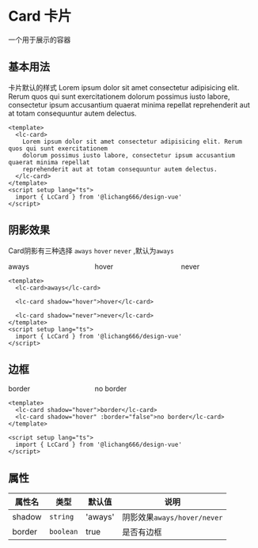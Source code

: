 # Card 卡片

一个用于展示的容器

## 基本用法

卡片默认的样式
<lc-card>
Lorem ipsum dolor sit amet consectetur adipisicing elit. Rerum quos qui sunt exercitationem
dolorum possimus iusto labore, consectetur ipsum accusantium quaerat minima repellat
reprehenderit aut at totam consequuntur autem delectus.
</lc-card>

<script setup lang="ts">
    import {LcCard} from '@lichang666/design-vue'
</script>

```vue
<template>
  <lc-card>
    Lorem ipsum dolor sit amet consectetur adipisicing elit. Rerum quos qui sunt exercitationem
    dolorum possimus iusto labore, consectetur ipsum accusantium quaerat minima repellat
    reprehenderit aut at totam consequuntur autem delectus.
  </lc-card>
</template>
<script setup lang="ts">
  import { LcCard } from '@lichang666/design-vue'
</script>
```

## 阴影效果

Card阴影有三种选择 `aways` `hover` `never` ,默认为`aways`

<div class="show-box">
  <lc-card>
     aways
  </lc-card>

  <lc-card shadow="hover">
    hover
  </lc-card>

  <lc-card shadow="never">
    never
  </lc-card>
</div>

```vue
<template>
  <lc-card>aways</lc-card>

  <lc-card shadow="hover">hover</lc-card>

  <lc-card shadow="never">never</lc-card>
</template>
<script setup lang="ts">
  import { LcCard } from '@lichang666/design-vue'
</script>
```

## 边框

<div class="show-box">
  <lc-card shadow="hover">
    border
  </lc-card>

  <lc-card shadow="hover" :border="false">
    no border
  </lc-card>
</div>

```vue
<template>
  <lc-card shadow="hover">border</lc-card>
  <lc-card shadow="hover" :border="false">no border</lc-card>
</template>

<script setup lang="ts">
  import { LcCard } from '@lichang666/design-vue'
</script>
```

## 属性

| 属性名 | 类型      | 默认值  | 说明                        |
| ------ | --------- | ------- | --------------------------- |
| shadow | `string`  | 'aways' | 阴影效果`aways/hover/never` |
| border | `boolean` | true    | 是否有边框                  |

<style>
.show-box{
    display:grid;
    grid-template-columns: repeat(3, 1fr);
    gap: 20px;
}
</style>
